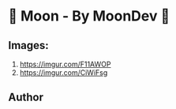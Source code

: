#                                      🌙 Moon - By MoonDev 🌙

## Images:

1. https://imgur.com/F11AWOP
2. https://imgur.com/CiWiFsg

## Author 
